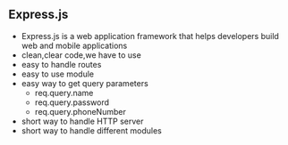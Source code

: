 
## Express.js
- Express.js is a web application framework that helps developers build web and mobile applications
- clean,clear code,we have to use
- easy to handle routes
- easy to use module
- easy way to get query parameters
  - req.query.name
  - req.query.password
  - req.query.phoneNumber
- short way to handle HTTP server 
- short way to handle different modules